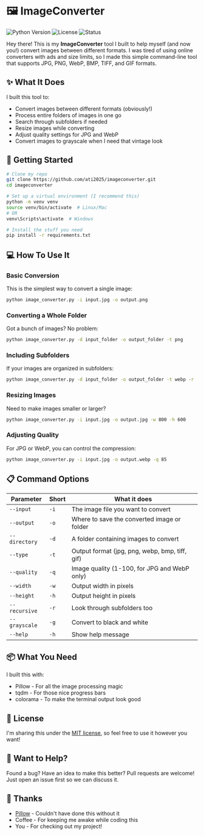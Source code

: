# 🖼️ ImageConverter

![Python Version](https://img.shields.io/badge/python-3.8%2B-blue)
![License](https://img.shields.io/badge/license-MIT-green)
![Status](https://img.shields.io/badge/status-active-brightgreen)

Hey there! This is my **ImageConverter** tool I built to help myself (and now you!) convert images between different formats. I was tired of using online converters with ads and size limits, so I made this simple command-line tool that supports JPG, PNG, WebP, BMP, TIFF, and GIF formats.

## ✨ What It Does

I built this tool to:
- Convert images between different formats (obviously!)
- Process entire folders of images in one go
- Search through subfolders if needed
- Resize images while converting
- Adjust quality settings for JPG and WebP
- Convert images to grayscale when I need that vintage look

## 🚀 Getting Started

```bash
# Clone my repo
git clone https://github.com/ati2025/imageconverter.git
cd imageconverter

# Set up a virtual environment (I recommend this)
python -m venv venv
source venv/bin/activate  # Linux/Mac
# OR
venv\Scripts\activate  # Windows

# Install the stuff you need
pip install -r requirements.txt
```

## 💻 How To Use It

### Basic Conversion

This is the simplest way to convert a single image:

```bash
python image_converter.py -i input.jpg -o output.png
```

### Converting a Whole Folder

Got a bunch of images? No problem:

```bash
python image_converter.py -d input_folder -o output_folder -t png
```

### Including Subfolders

If your images are organized in subfolders:

```bash
python image_converter.py -d input_folder -o output_folder -t webp -r
```

### Resizing Images

Need to make images smaller or larger?

```bash
python image_converter.py -i input.jpg -o output.jpg -w 800 -h 600
```

### Adjusting Quality

For JPG or WebP, you can control the compression:

```bash
python image_converter.py -i input.jpg -o output.webp -q 85
```

## 📋 Command Options

| Parameter | Short | What it does |
|-----------|-------|--------------|
| `--input` | `-i` | The image file you want to convert |
| `--output` | `-o` | Where to save the converted image or folder |
| `--directory` | `-d` | A folder containing images to convert |
| `--type` | `-t` | Output format (jpg, png, webp, bmp, tiff, gif) |
| `--quality` | `-q` | Image quality (1-100, for JPG and WebP only) |
| `--width` | `-w` | Output width in pixels |
| `--height` | `-h` | Output height in pixels |
| `--recursive` | `-r` | Look through subfolders too |
| `--grayscale` | `-g` | Convert to black and white |
| `--help` | `-h` | Show help message |

## 📦 What You Need

I built this with:
- Pillow - For all the image processing magic
- tqdm - For those nice progress bars
- colorama - To make the terminal output look good

## 📝 License

I'm sharing this under the [MIT license](LICENSE), so feel free to use it however you want!

## 🤝 Want to Help?

Found a bug? Have an idea to make this better? Pull requests are welcome! Just open an issue first so we can discuss it.

## 🙏 Thanks

- [Pillow](https://python-pillow.org/) - Couldn't have done this without it
- Coffee - For keeping me awake while coding this
- You - For checking out my project! 